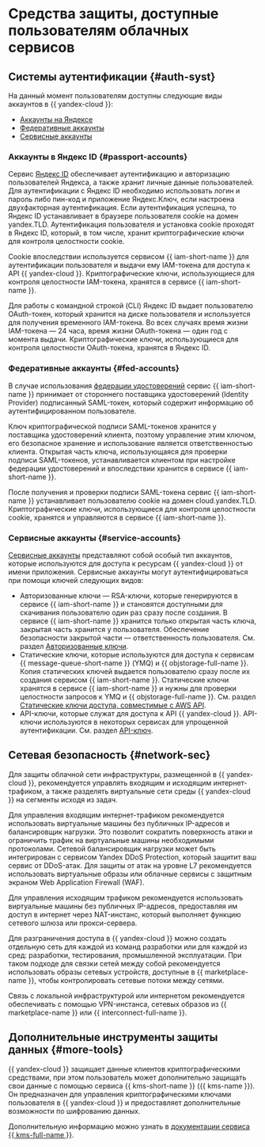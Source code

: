 # Средства защиты, доступные пользователям облачных сервисов

## Системы аутентификации {#auth-syst}

На данный момент пользователям доступны следующие виды аккаунтов в {{ yandex-cloud }}:

* [Аккаунты на Яндексе](#passport-accounts)
* [Федеративные аккаунты](#fed-accounts)
* [Сервисные аккаунты](#service-accounts)

### Аккаунты в Яндекс ID {#passport-accounts}

Сервис [Яндекс ID](https://yandex.ru/support/passport/index.html) обеспечивает аутентификацию и авторизацию пользователей Яндекса, а также хранит личные данные пользователей. Для аутентификации c Яндекс ID необходимо использовать логин и пароль либо пин-код и приложение Яндекс.Ключ, если настроена двухфакторная аутентификация. Если аутентификация успешна, то Яндекс ID устанавливает в браузере пользователя cookie на домен yandex.TLD. Аутентификация пользователя и установка cookie проходят в Яндекс ID, который, в том числе, хранит криптографические ключи для контроля целостности cookie. 

Cookie впоследствии используется сервисом {{ iam-short-name }} для аутентификации пользователя и выдачи ему IAM-токена для доступа к API {{ yandex-cloud }}. Криптографические ключи, использующиеся для контроля целостности IAM-токена, хранятся в сервисе {{ iam-short-name }}.

Для работы с командной строкой (CLI) Яндекс ID выдает пользователю OAuth-токен, который хранится на диске пользователя и используется для получения временного IAM-токена. Во всех случаях время жизни IAM-токена — 24 часа, время жизни OAuth-токена — один год с момента выдачи. Криптографические ключи, использующиеся для контроля целостности OAuth-токена, хранятся в Яндекс ID.

### Федеративные аккаунты {#fed-accounts}

В случае использования [федерации удостоверений](../iam/concepts/federations.md) сервис {{ iam-short-name }} принимает от стороннего поставщика удостоверений (Identity Provider) подписанный SAML-токен, который содержит информацию об аутентифицированном пользователе.

Ключ криптографической подписи SAML-токенов хранится у поставщика удостоверений клиента, поэтому управление этим ключом, его безопасное хранение и использование является ответственностью клиента. Открытая часть ключа, использующаяся для проверки подписи SAML-токенов, устанавливается клиентом при настройке федерации удостоверений и впоследствии хранится в сервисе {{ iam-short-name }}.

После получения и проверки подписи SAML-токена сервис {{ iam-short-name }} устанавливает пользователю cookie на домен cloud.yandex.TLD. Криптографические ключи, использующиеся для контроля целостности cookie, хранятся и управляются в сервисе {{ iam-short-name }}.

### Сервисные аккаунты {#service-accounts}

[Сервисные аккаунты](../iam/concepts/users/service-accounts.md) представляют собой особый тип аккаунтов, которые используются для доступа к ресурсам {{ yandex-cloud }} от имени приложения. Сервисные аккаунты могут аутентифицироваться при помощи ключей следующих видов:

* Авторизованные ключи — RSA-ключи, которые генерируются в сервисе {{ iam-short-name }} и становятся доступными для скачивания пользователю один раз сразу после создания. В сервисе {{ iam-short-name }} хранится только открытая часть ключа, закрытая часть хранится у пользователя. Обеспечение безопасности закрытой части — ответственность пользователя. См. раздел [Авторизованные ключи](../iam/concepts/authorization/key.md). 
* Статические ключи, которые используются для доступа к сервисам {{ message-queue-short-name }} (YMQ) и {{ objstorage-full-name }}. Копия статических ключей выдается пользователю сразу после их создания сервисом {{ iam-short-name }}. Статические ключи хранятся в сервисе {{ iam-short-name }} и нужны для проверки целостности запросов к YMQ и {{ objstorage-full-name }}. См. раздел [Статические ключи доступа, совместимые с AWS API](../iam/concepts/authorization/access-key.md). 
* API-ключи, которые служат для доступа к API {{ yandex-cloud }}. API-ключи используются в некоторых сервисах для упрощенной аутентификации. См. раздел [API-ключ](../iam/concepts/authorization/api-key.md). 

## Сетевая безопасность {#network-sec}

Для защиты облачной сети инфраструктуры, размещенной в {{ yandex-cloud }}, рекомендуется управлять входящим и исходящим интернет-трафиком, а также разделять виртуальные сети среды {{ yandex-cloud }} на сегменты исходя из задач.

Для управления входящим интернет-трафиком рекомендуется использовать виртуальные машины без публичных IP-адресов и балансировщик нагрузки. Это позволит сократить поверхность атаки и ограничить трафик на виртуальные машины необходимыми протоколами. Сетевой балансировщик нагрузки может быть интегрирован с сервисом Yandex DDoS Protection, который защитит ваш сервис от DDoS-атак. Для защиты от атак на уровне L7 рекомендуется использовать виртуальные образы или облачные сервисы с защитным экраном Web Application Firewall (WAF).

Для управления исходящим трафиком рекомендуется использовать виртуальные машины без публичных IP-адресов, предоставляя им доступ в интернет через NAT-инстанс, который выполняет функцию сетевого шлюза или прокси-сервера.  

Для разграничения доступа в {{ yandex-cloud }} можно создать отдельную сеть для каждой из команд разработки или для каждой из сред: разработки, тестирования, промышленной эксплуатации. При таком подходе для связки сетей между собой рекомендуется использовать образы сетевых устройств, доступные в {{ marketplace-name }}, чтобы контролировать сетевые потоки между сетями. 

Связь с локальной инфраструктурой или интернетом рекомендуется обеспечивать с помощью VPN-инстанса, сетевых образов из {{ marketplace-name }} или {{ interconnect-full-name }}.

## Дополнительные инструменты защиты данных {#more-tools}

{{ yandex-cloud }} защищает данные клиентов криптографическими средствами, при этом пользователь может дополнительно защищать свои данные с помощью сервиса {{ kms-short-name }} ({{ kms-name }}). Он предназначен для управления криптографическими ключами пользователя в {{ yandex-cloud }} и предоставляет дополнительные возможности по шифрованию данных. 

Дополнительную информацию можно узнать в [документации сервиса {{ kms-full-name }}](../kms/).